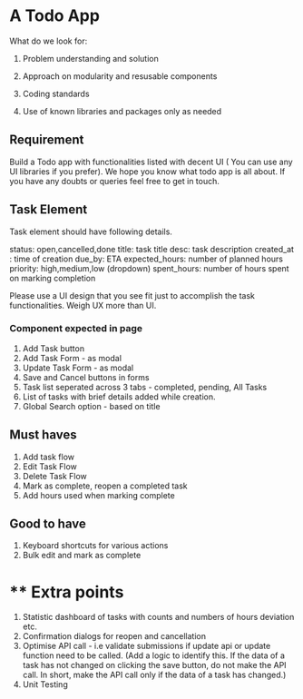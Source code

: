 # A Todo App

What do we look for:

1.  Problem understanding and solution
    
2.  Approach on modularity and resusable components
    
3.  Coding standards
    
4.  Use of known libraries and packages only as needed
    

## Requirement
 Build a Todo app with functionalities listed with decent UI ( You can use any UI libraries if you prefer). We hope you know what todo app is all about. If you have any doubts or queries feel free to get in touch.


## Task Element

Task element should have following details.

status: open,cancelled,done
title: task title
desc: task description
created_at : time of creation
due_by: ETA
expected_hours: number of planned hours
priority: high,medium,low (dropdown)
spent_hours: number of hours spent on marking completion
 
Please use a UI design that you see fit just to accomplish the task functionalities. Weigh UX more than UI.

### Component expected in page
1.  Add Task button
2.  Add Task Form - as modal
3.  Update Task Form - as modal
4.  Save and Cancel buttons in forms
5.  Task list seperated across 3 tabs - completed, pending, All Tasks
6.  List of tasks with brief details added while creation.
7.  Global Search option - based on title

## Must haves

1.  Add task flow
2.  Edit Task Flow
3.  Delete Task Flow
4.  Mark as complete, reopen a completed task
5.  Add hours used when marking complete

## Good to have
1. Keyboard shortcuts for various actions
3. Bulk edit and mark as complete


# ** Extra points

1. Statistic dashboard of tasks with counts and numbers of hours deviation etc.
2. Confirmation dialogs for reopen and cancellation
3. Optimise API call - i.e validate submissions if update api or update function need to be called. (Add a logic to identify this. If the data of a task has not changed on clicking the save button, do not make the API call. In short, make the API call only if the data of a task has changed.)
4. Unit Testing

